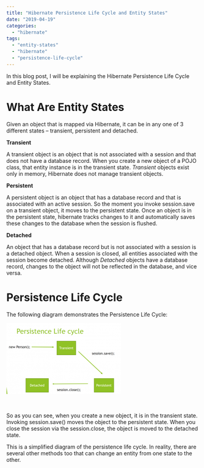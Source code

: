 ```yaml
---
title: "Hibernate Persistence Life Cycle and Entity States"
date: "2019-04-19"
categories: 
  - "hibernate"
tags: 
  - "entity-states"
  - "hibernate"
  - "persistence-life-cycle"
---
```


In this blog post, I will be explaining the Hibernate Persistence Life Cycle and Entity States.

# What Are Entity States

Given an object that is mapped via Hibernate, it can be in any one of 3 different states – transient, persistent and detached.

**Transient**

A transient object is an object that is not associated with a session and that does not have a database record. When you create a new object of a POJO class, that entity instance is in the transient state. _Transient_ objects exist only in memory, Hibernate does not manage transient objects.

**Persistent**

A persistent object is an object that has a database record and that is associated with an active session. So the moment you invoke session.save on a transient object, it moves to the persistent state. Once an object is in the persistent state, hibernate tracks changes to it and automatically saves these changes to the database when the session is flushed.

**Detached**

An object that has a database record but is not associated with a session is a detached object. When a session is closed, all entities associated with the session become detached. Although _Detached_ objects have a database record, changes to the object will not be reflected in the database, and vice versa.

# Persistence Life Cycle

The following diagram demonstrates the Persistence Life Cycle:

![](images/PLC-300x186.png)

 

So as you can see, when you create a new object, it is in the transient state. Invoking session.save() moves the object to the persistent state. When you close the session via the session.close, the object is moved to the detached state.

This is a simplified diagram of the persistence life cycle. In reality, there are several other methods too that can change an entity from one state to the other.
